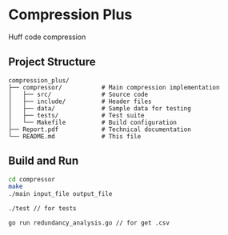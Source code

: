 # Compression Plus

Huff code compression

## Project Structure

```
compression_plus/
├── compressor/           # Main compression implementation
│   ├── src/              # Source code
│   ├── include/          # Header files
│   ├── data/             # Sample data for testing
│   ├── tests/            # Test suite
│   └── Makefile          # Build configuration
├── Report.pdf            # Technical documentation
└── README.md             # This file
```

## Build and Run

```bash
cd compressor
make
./main input_file output_file

./test // for tests

go run redundancy_analysis.go // for get .csv
```